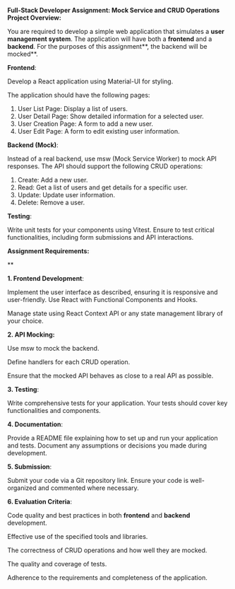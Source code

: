 

**Full-Stack Developer Assignment: Mock Service and CRUD Operations Project Overview:**

You are required to develop a simple web application that simulates a **user management system**. The application will have both a **frontend** and a **backend**. For the purposes of this assignment**, the backend will be mocked**.

**Frontend**:

Develop a React application using Material-UI for styling.

The application should have the following pages:

1.  User List Page: Display a list of users.
2.  User Detail Page: Show detailed information for a selected user.
3.  User Creation Page: A form to add a new user.
4.  User Edit Page: A form to edit existing user information.



**Backend (Mock)**:

Instead of a real backend, use msw (Mock Service Worker) to mock API responses. The API should support the following CRUD operations:

1.  Create: Add a new user.
2.  Read: Get a list of users and get details for a specific user.
3.  Update: Update user information.
4.  Delete: Remove a user.



**Testing**:

Write unit tests for your components using Vitest. Ensure to test critical functionalities, including form submissions and API interactions.



**Assignment Requirements:**

**  


**1. Frontend Development**:

Implement the user interface as described, ensuring it is responsive and user-friendly. Use React with Functional Components and Hooks.

Manage state using React Context API or any state management library of your choice.



**2. API Mocking:**

Use msw to mock the backend.

Define handlers for each CRUD operation.

Ensure that the mocked API behaves as close to a real API as possible.



**3. Testing**:

Write comprehensive tests for your application. Your tests should cover key functionalities and components.



**4. Documentation**:

Provide a README file explaining how to set up and run your application and tests. Document any assumptions or decisions you made during development.



**5. Submission**:

Submit your code via a Git repository link. Ensure your code is well-organized and commented where necessary.



**6. Evaluation Criteria**:

Code quality and best practices in both **frontend** and **backend** development.

Effective use of the specified tools and libraries.

The correctness of CRUD operations and how well they are mocked.

The quality and coverage of tests.

Adherence to the requirements and completeness of the application.
